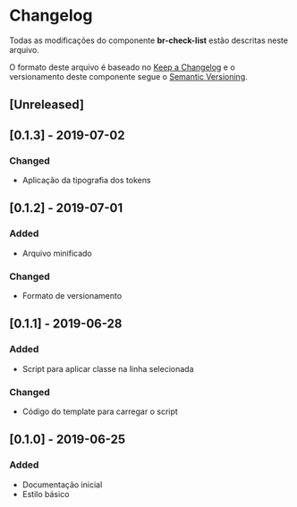 # Changelog
Todas as modificações do componente **br-check-list** estão descritas neste arquivo.

O formato deste arquivo é baseado no [Keep a Changelog](https://keepachangelog.com/en/1.0.0/) e o versionamento deste componente segue o [Semantic Versioning](https://semver.org/spec/v2.0.0.html).

## [Unreleased]

## [0.1.3] - 2019-07-02
### Changed
- Aplicação da tipografia dos tokens

## [0.1.2] - 2019-07-01
### Added
- Arquivo minificado

### Changed
- Formato de versionamento

## [0.1.1] - 2019-06-28
### Added
- Script para aplicar classe na linha selecionada

### Changed
- Código do template para carregar o script

## [0.1.0] - 2019-06-25
### Added
- Documentação inicial
- Estilo básico
